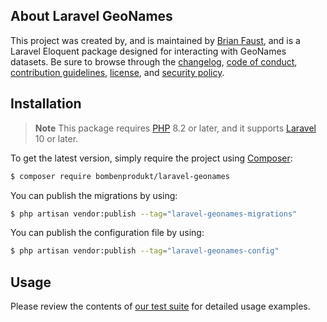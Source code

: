 ## About Laravel GeoNames

This project was created by, and is maintained by [Brian Faust](https://github.com/faustbrian), and is a Laravel Eloquent package designed for interacting with GeoNames datasets. Be sure to browse through the [changelog](CHANGELOG.md), [code of conduct](.github/CODE_OF_CONDUCT.md), [contribution guidelines](.github/CONTRIBUTING.md), [license](LICENSE), and [security policy](.github/SECURITY.md).

## Installation

> **Note**
> This package requires [PHP](https://www.php.net/) 8.2 or later, and it supports [Laravel](https://laravel.com/) 10 or later.

To get the latest version, simply require the project using [Composer](https://getcomposer.org/):

```bash
$ composer require bombenprodukt/laravel-geonames
```

You can publish the migrations by using:

```bash
$ php artisan vendor:publish --tag="laravel-geonames-migrations"
```

You can publish the configuration file by using:

```bash
$ php artisan vendor:publish --tag="laravel-geonames-config"
```

## Usage

Please review the contents of [our test suite](/tests) for detailed usage examples.
